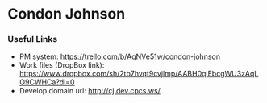 # Condon Johnson

### Useful Links
- PM system: https://trello.com/b/AqNVe51w/condon-johnson
- Work files (DropBox link): https://www.dropbox.com/sh/2tb7hvqt9cvjlmp/AABH0qlEbcgWU3zAqLO9CWHCa?dl=0
- Develop domain url: http://cj.dev.cpcs.ws/